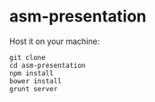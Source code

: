 asm-presentation
================


Host it on your machine:

    git clone
    cd asm-presentation
    npm install
    bower install
    grunt server
